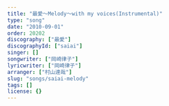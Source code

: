 ```yaml
---
title: "最愛～Melody～with my voices(Instrumental)"
type: "song"
date: "2010-09-01"
order: 20202
discography: ["最愛"]
discographyId: ["saiai"]
singer: []
songwriter: ["岡崎律子"]
lyricwriter: ["岡崎律子"]
arranger: ["村山達哉"]
slug: "songs/saiai-melody"
tags: []
license: {}
---
```



